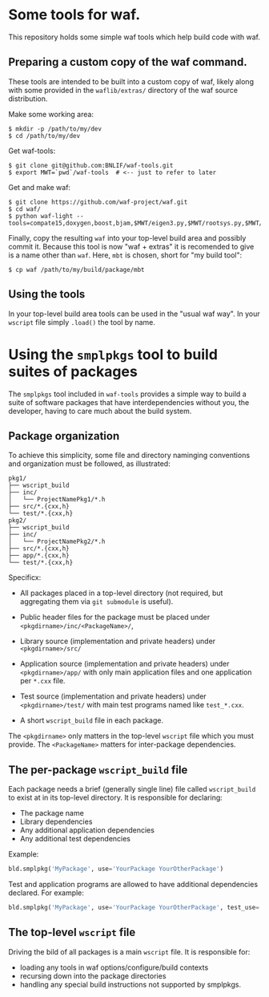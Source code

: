 # Some tools for waf.

This repository holds some simple waf tools which help build code with waf.

## Preparing a custom copy of the waf command.

These tools are intended to be built into a custom copy of waf, likely
along with some provided in the `waflib/extras/` directory of the waf
source distribution.

Make some working area:

    $ mkdir -p /path/to/my/dev
    $ cd /path/to/my/dev

Get waf-tools:

    $ git clone git@github.com:BNLIF/waf-tools.git
	$ export MWT=`pwd`/waf-tools  # <-- just to refer to later

Get and make waf:

    $ git clone https://github.com/waf-project/waf.git
    $ cd waf/
    $ python waf-light --tools=compate15,doxygen,boost,bjam,$MWT/eigen3.py,$MWT/rootsys.py,$MWT/smplpkgs.py

Finally, copy the resulting `waf` into your top-level build area and
possibly commit it.  Because this tool is now "waf + extras" it is
recomended to give is a name other than `waf`.  Here, `mbt` is chosen,
short for "my build tool":

    $ cp waf /path/to/my/build/package/mbt


## Using the tools

In your top-level build area tools can be used in the "usual waf way".  In your `wscript` file simply `.load()` the tool by name.

# Using the `smplpkgs` tool to build suites of packages

The `smplpkgs` tool included in `waf-tools` provides a simple way to
build a suite of software packages that have interdependencies without
you, the developer, having to care much about the build system.

## Package organization 

To achieve this simplicity, some file and directory naminging
conventions and organization must be followed, as illustrated:

```
pkg1/
├── wscript_build
├── inc/
│   └── ProjectNamePkg1/*.h
├── src/*.{cxx,h}
└── test/*.{cxx,h}
pkg2/
├── wscript_build
├── inc/
│   └── ProjectNamePkg2/*.h
├── src/*.{cxx,h}
├── app/*.{cxx,h}
└── test/*.{cxx,h}
```

Specificx:

* All packages placed in a top-level directory (not required, but aggregating them via `git submodule` is useful).

* Public header files for the package must be placed under `<pkgdirname>/inc/<PackageName>/`,

* Library source (implementation and private headers) under `<pkgdirname>/src/`

* Application source (implementation and private headers) under `<pkgdirname>/app/` with only main application files and one application per `*.cxx` file.

* Test source (implementation and private headers) under `<pkgdirname>/test/` with main test programs named like `test_*.cxx`.

* A short `wscript_build` file in each package.

The `<pkgdirname>` only matters in the top-level `wscript` file which
you must provide.  The `<PackageName>` matters for inter-package
dependencies.

## The per-package `wscript_build` file

Each package needs a brief (generally single line) file called `wscript_build` to exist at in its top-level directory.  It is responsible for declaring:

- The package name
- Library dependencies
- Any additional application dependencies
- Any additional test dependencies

Example:

```python
bld.smplpkg('MyPackage', use='YourPackage YourOtherPackage')
```

Test and application programs are allowed to have additional dependencies declared.  For example:

```python
bld.smplpkg('MyPackage', use='YourPackage YourOtherPackage', test_use='ROOTSYS')
```

## The top-level `wscript` file

Driving the bild of all packages is a main `wscript` file.  It is responsible for:

- loading any tools in waf options/configure/build contexts
- recursing down into the package directories
- handling any special build instructions not supported by smplpkgs.

